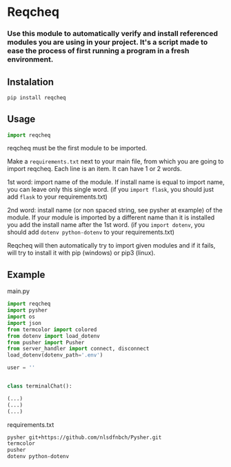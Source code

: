 # Reqcheq

### Use this module to automatically verify and install referenced modules you are using in your project. It's a script made to ease the process of first running a program in a fresh environment.

## Instalation

```bash
pip install reqcheq
```

## Usage

```python
import reqcheq
```
reqcheq must be the first module to be imported.

Make a `requirements.txt` next to your main file, from which you are going to import reqcheq.
Each line is an item. It can have 1 or 2 words.

1st word: import name of the module. If install name is equal to import name, you can leave only this single word. (if you `import flask`, you should just add `flask` to your requirements.txt)

2nd word: install name (or non spaced string, see pysher at example) of the module. If your module is imported by a different name than it is installed you add the install name after the 1st word. (if you `import dotenv`, you should add `dotenv python-dotenv` to your requirements.txt)

Reqcheq will then automatically try to import given modules and if it fails, will try to install it with pip (windows) or pip3 (linux).

## Example
main.py
```python
import reqcheq
import pysher
import os
import json
from termcolor import colored
from dotenv import load_dotenv
from pusher import Pusher
from server_handler import connect, disconnect
load_dotenv(dotenv_path='.env')

user = ''


class terminalChat():

(...)
(...)
(...)
```

requirements.txt
```txt
pysher git+https://github.com/nlsdfnbch/Pysher.git
termcolor
pusher
dotenv python-dotenv
```

